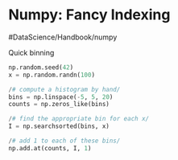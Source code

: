 # Numpy: Fancy Indexing
#DataScience/Handbook/numpy

Quick binning
```python
np.random.seed(42)
x = np.random.randn(100)

/# compute a histogram by hand/
bins = np.linspace(-5, 5, 20)
counts = np.zeros_like(bins)

/# find the appropriate bin for each x/
I = np.searchsorted(bins, x)

/# add 1 to each of these bins/
np.add.at(counts, I, 1)
```